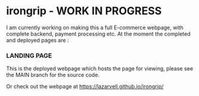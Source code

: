 # irongrip - WORK IN PROGRESS

I am currently working on making this a full E-commerce webpage, with complete backend, payment processing etc. At the moment the completed and deployed pages are :

<h3>LANDING PAGE</h3>

This is the deployed webpage which hosts the page for viewing, please see the MAIN branch for the source code.

Or check out the webpage at https://lazarvell.github.io/irongrip/
